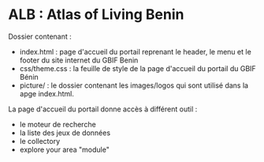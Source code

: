 # ALB : Atlas of Living Benin

Dossier contenant :
- index.html : page d'accueil du portail reprenant le header, le menu et le footer du site internet du GBIF Benin
- css/theme.css : la feuille de style de la page d'accueil du portail du GBIF Bénin
- picture/ : le dossier contenant les images/logos qui sont utilisé dans la apge index.html.


La page d'accueil du portail donne accès à différent outil :
- le moteur de recherche
- la liste des jeux de données
- le collectory
- explore your area "module"